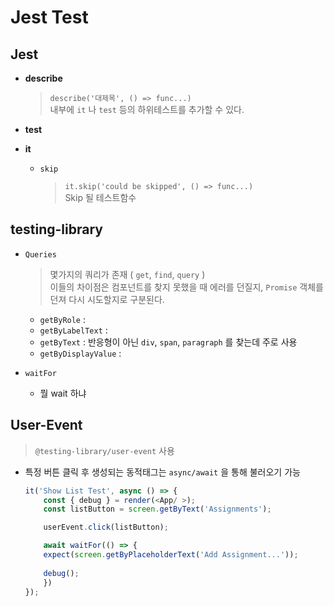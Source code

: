 # Jest Test

## Jest

- **describe**
  > `describe('대제목', () => func...)`  
    내부에 `it` 나 `test` 등의 하위테스트를 추가할 수 있다.

  
- **test**



- **it**
  - `skip`
    > `it.skip('could be skipped', () => func...)`  
        Skip 될 테스트함수  
  
## testing-library

- `Queries`
  > 몇가지의 쿼리가 존재 ( `get`, `find`, `query` )  
  이들의 차이점은 컴포넌트를 찾지 못했을 때 에러를 던질지, `Promise` 객체를 던져 다시 시도할지로 구분된다.  
  
  - `getByRole` : 
  - `getByLabelText` : 
  - `getByText` : 반응형이 아닌 `div`, `span`, `paragraph` 를 찾는데 주로 사용
  - `getByDisplayValue` : 

- `waitFor`
  - 뭘 wait 하냐

## User-Event

> `@testing-library/user-event` 사용

- 특정 버튼 클릭 후 생성되는 동적태그는 `async/await` 을 통해 불러오기 가능
    ```javascript
    it('Show List Test', async () => {
        const { debug } = render(<App/ >);
        const listButton = screen.getByText('Assignments');

        userEvent.click(listButton);

        await waitFor(() => {
        expect(screen.getByPlaceholderText('Add Assignment...'));
        
        debug();
        })
    });
    ```
